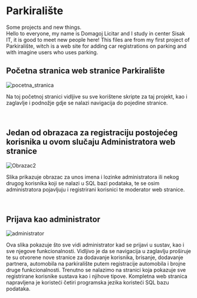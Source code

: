 # Parkiralište
Some projects and new things.<br>
Hello to everyone, my name is Domagoj Licitar and I study in center Sisak IT, it is good to meet new people here! This files are from my first project of Parkiralište, witch is a web site for adding car registrations on parking and with imagine users who uses parking.

<h2>Početna stranica web stranice Parkiralište</h2>

![pocetna_stranica](https://user-images.githubusercontent.com/75831354/107766739-33d11700-6d34-11eb-8402-276be4c4997e.png)

<p> Na toj početnoj stranici vidljive su sve korištene skripte za taj projekt, kao i zaglavlje i podnožje gdje se nalazi navigacija do pojedine stranice.</p><br>

<h2>Jedan od obrazaca za registraciju postojećeg korisnika u ovom slučaju Administratora web stranice</h2>

![Obrazac2](https://user-images.githubusercontent.com/75831354/107767501-4a2ba280-6d35-11eb-866c-bdb4f732bd10.png)

<p>Slika prikazuje obrazac za unos imena i lozinke administratora ili nekog drugog korisnika koji se nalazi u SQL bazi podataka, te se osim administratora pojavljuju i registrirani korisnici te moderator web stranice.</p><br>

<h2>Prijava kao administrator</h2>

![administrator](https://user-images.githubusercontent.com/75831354/107768166-55cb9900-6d36-11eb-85f9-284fa284b0ce.png)

<p>Ova slika pokazuje što sve vidi administrator kad se prijavi u sustav, kao i sve njegove funkcionalnosti. Vidljivo je da se navigacija u zaglavlju proširuje te su otvorene nove stranice za dodavanje korisnika, brisanje, dodavanje partnera, automobila na parkiralište putem registracije automobila i brojne druge funkcionalnosti. Trenutno se nalazimo na stranici koja pokazuje sve registrirane korisnike sustava kao i njihove tipove. Kompletna web stranica napravljena je koristeći četiri programska jezika koristeći SQL bazu podataka.</p>
